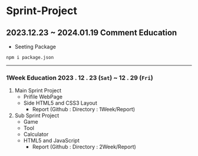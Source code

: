 # Sprint-Project

## 2023.12.23 ~ 2024.01.19 Comment Education
* Seeting Package
```
npm i package.json
```
---

### 1Week Education 2023 . 12 . 23 (`Sat`) ~ 12 . 29 (`Fri`)
1. Main Sprint Project
    * Prifile WebPage
    * Side HTML5 and CSS3 Layout
        * Report (Github : Directory : 1Week/Report)
2. Sub Sprint Project
    * Game 
    * Tool
    * Calculator
    * HTML5 and JavaScript
        * Report (Github : Directory : 2Week/Report)